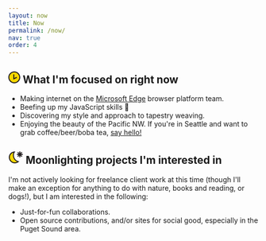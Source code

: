 ```yaml
---
layout: now
title: Now
permalink: /now/
nav: true
order: 4
---
```


<h2 class="title--icon">
  <svg xmlns="http://www.w3.org/2000/svg" width="24" height="24" viewBox="0 0 24 24"><path fill="#F8D800" d="M12 23C5.9 23 1 18.1 1 12S5.9 1 12 1s11 4.9 11 11-4.9 11-11 11z"/><path fill="#231F20" d="M12 2c5.5 0 10 4.5 10 10s-4.5 10-10 10S2 17.5 2 12 6.5 2 12 2m0-2C5.4 0 0 5.4 0 12s5.4 12 12 12 12-5.4 12-12S18.6 0 12 0z"/><polyline fill="none" stroke="#231F20" stroke-width="2" stroke-miterlimit="10" points="11,6 11,15 17,12"/></svg>
  What I'm focused on right now
</h2>

* Making internet on the [Microsoft Edge](http://dev.microsoftedge.com) browser platform team.
* Beefing up my JavaScript skills 💪
* Discovering my style and approach to tapestry weaving.
* Enjoying the beauty of the Pacific NW. If you're in Seattle and want to grab coffee/beer/boba tea, [say hello!](mailto:hi@melanierichards.design)

<h2 class="title--icon">
  <svg xmlns="http://www.w3.org/2000/svg" width="30" height="26" viewBox="0 0 30 26"><path fill="#F8D800" d="M13 24c-4.5 0-8.5-2.7-10.2-6.8-2.3-5.6.3-12.1 6-14.4 1-.4 2.1-.7 3.3-.8-2.1 3.5-2.5 7.8-.9 11.7s4.9 6.7 8.9 7.6c-.9.7-1.8 1.3-2.9 1.7-1.3.7-2.7 1-4.2 1z"/><path fill="#231F20" d="M10.3 3.4c-1.4 3.4-1.5 7.2 0 10.8 1.5 3.5 4.2 6.2 7.6 7.6-.3.2-.7.3-1 .5-1.3.4-2.6.7-3.9.7-4.1 0-7.7-2.4-9.2-6.2-1-2.5-1-5.2 0-7.7s2.9-4.4 5.4-5.4c.3-.1.7-.2 1.1-.3M13 1c-1.5 0-3.1.3-4.6.9-6.1 2.5-9 9.6-6.5 15.7C3.8 22.2 8.3 25 13 25c1.5 0 3.1-.3 4.6-.9 1.8-.8 3.4-1.9 4.6-3.3-4.3-.4-8.3-3.1-10.1-7.4-1.8-4.3-.9-9 1.9-12.4h-1z"/><g fill="none" stroke="#231F20" stroke-width="2" stroke-miterlimit="10"><path d="M23.2 1v12M17.2 7h12M18.9 11.2l8.5-8.4M27.4 11.2l-8.5-8.4"/></g></svg>
  Moonlighting projects I'm interested in
</h2>

I'm not actively looking for freelance client work at this time (though I'll make an exception for anything to do with nature, books and reading, or dogs!), but I am interested in the following:

* Just-for-fun collaborations.
* Open source contributions, and/or sites for social good, especially in the Puget Sound area.